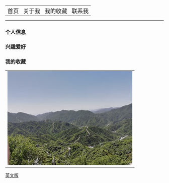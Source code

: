 <html>
<table border="0">
	<tr>
		<td><font size="4"><a href="/index.html" style="text-decoration: none">首页</a></td>
		<td><font size="4"><a href="#" style="text-decoration: none">关于我</a></td>
		<td><font size="4"><a href="/MyFavorites/MyFavoritesIndex.html" style="text-decoration: none">我的收藏</a></td>
		<td><font size="4"><a href="#" style="text-decoration: none">联系我</a></td>
	</tr>
</table>
</html>

----

### 个人信息

### 兴趣爱好

### 我的收藏

<table border="0">
  <tr>
    <td width="100%">
      <img src="/image/changcheng.jpg" width="100%">
    </td>
  </tr>
</table>

<a href="/index-en.html">英文版</a>

